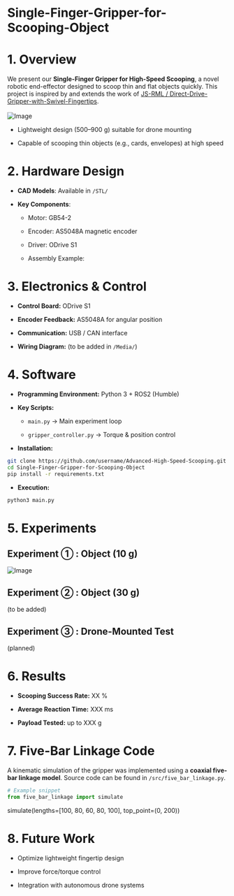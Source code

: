 # Single-Finger-Gripper-for-Scooping-Object
# 1. Overview

We present our **Single-Finger Gripper for High-Speed Scooping**, a novel robotic end-effector designed to scoop thin and flat objects quickly.
This project is inspired by and extends the work of [JS-RML / Direct-Drive-Gripper-with-Swivel-Fingertips](https://github.com/JS-RML/Direct-Drive-Gripper-with-Swivel-Fingertips).\
\
![Image](https://github.com/user-attachments/assets/ff8aee65-1ade-4aa5-98c2-da446d936d9f)
* Lightweight design (500–900 g) suitable for drone mounting

* Capable of scooping thin objects (e.g., cards, envelopes) at high speed

# 2. Hardware Design

* **CAD Models**: Available in `/STL/`

* **Key Components**:

  * Motor: GB54-2

  * Encoder: AS5048A magnetic encoder

  * Driver: ODrive S1

  * Assembly Example:


# 3. Electronics & Control

* **Control Board:** ODrive S1

* **Encoder Feedback:** AS5048A for angular position

* **Communication:** USB / CAN interface

* **Wiring Diagram:** (to be added in `/Media/`)

# 4. Software

* **Programming Environment:** Python 3 + ROS2 (Humble)

* **Key Scripts:**

  * `main.py` → Main experiment loop

  * `gripper_controller.py` → Torque & position control

* **Installation:**

```bash
git clone https://github.com/username/Advanced-High-Speed-Scooping.git cd Advanced-High-Speed-Scooping pip install -r requirements.txt 
cd Single-Finger-Gripper-for-Scooping-Object
pip install -r requirements.txt
```

* **Execution:**

```bash 
python3 main.py
```
  
# 5. Experiments
## Experiment ① : Object (10 g)
![Image](https://github.com/user-attachments/assets/c4ebd16a-ba07-4b57-8cf1-6ba6bf7666ab)
## Experiment ② : Object (30 g)

(to be added)

## Experiment ③ : Drone-Mounted Test

(planned)

# 6. Results

* **Scooping Success Rate:** XX %

* **Average Reaction Time:** XXX ms

* **Payload Tested:** up to XXX g

# 7. Five-Bar Linkage Code

A kinematic simulation of the gripper was implemented using a **coaxial five-bar linkage model**.
Source code can be found in `/src/five_bar_linkage.py`.

```python
# Example snippet
from five_bar_linkage import simulate
```

simulate(lengths=[100, 80, 60, 80, 100], top_point=(0, 200))

# 8. Future Work

* Optimize lightweight fingertip design

* Improve force/torque control

* Integration with autonomous drone systems
